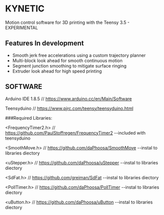 # KYNETIC
Motion control software for 3D printing with the Teensy 3.5 - EXPERIMENTAL

## Features In development
* Smooth jerk free accelerations using a custom trajectory planner
* Multi-block look ahead for smooth continuous motion
* Segment junction smoothing to mitigate surface ringing
* Extruder look ahead for high speed printing

## SOFTWARE

Arduino IDE 1.8.5       // https://www.arduino.cc/en/Main/Software

Teensyduino             // https://www.pjrc.com/teensy/teensyduino.html

###Required Libraries:

<FrequencyTimer2.h>     // https://github.com/PaulStoffregen/FrequencyTimer2     --included with teensyduino

<SmoothMove.h>          // https://github.com/daPhoosa/SmoothMove                --instal to libraries diectory

<uStepper.h>            // https://github.com/daPhoosa/uStepper                  --instal to libraries diectory

<SdFat.h>               // https://github.com/greiman/SdFat                      --instal to libraries diectory

<PollTimer.h>           // https://github.com/daPhoosa/PollTimer                 --instal to libraries diectory

<uButton.h>             // https://github.com/daPhoosa/uButton                   --instal to libraries diectory


